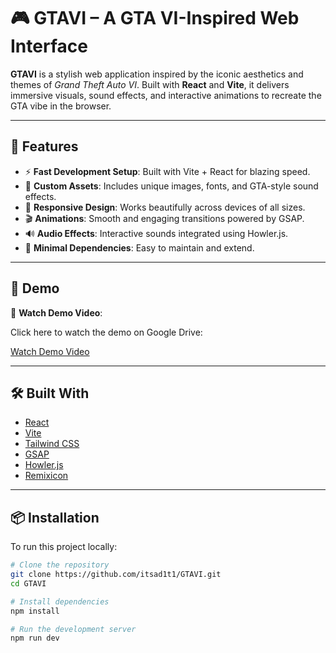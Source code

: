 # 🎮 GTAVI – A GTA VI-Inspired Web Interface

**GTAVI** is a stylish web application inspired by the iconic aesthetics and themes of *Grand Theft Auto VI*. Built with **React** and **Vite**, it delivers immersive visuals, sound effects, and interactive animations to recreate the GTA vibe in the browser.

---

## 🚀 Features

- ⚡ **Fast Development Setup**: Built with Vite + React for blazing speed.
- 🎨 **Custom Assets**: Includes unique images, fonts, and GTA-style sound effects.
- 📱 **Responsive Design**: Works beautifully across devices of all sizes.
- 🎬 **Animations**: Smooth and engaging transitions powered by GSAP.
- 🔊 **Audio Effects**: Interactive sounds integrated using Howler.js.
- 🎯 **Minimal Dependencies**: Easy to maintain and extend.

---

## 📸 Demo

🎥 **Watch Demo Video**:  

Click here to watch the demo on Google Drive:

[Watch Demo Video](https://drive.google.com/file/d/1lYPI1QdWZRz40nmdld4cwoV6vkKChmo5/view?usp=sharing)


---

## 🛠️ Built With

- [React](https://reactjs.org/)
- [Vite](https://vitejs.dev/)
- [Tailwind CSS](https://tailwindcss.com/)
- [GSAP](https://greensock.com/gsap/)
- [Howler.js](https://howlerjs.com/)
- [Remixicon](https://remixicon.com/)

---

## 📦 Installation

To run this project locally:

```bash
# Clone the repository
git clone https://github.com/itsad1t1/GTAVI.git
cd GTAVI

# Install dependencies
npm install

# Run the development server
npm run dev
